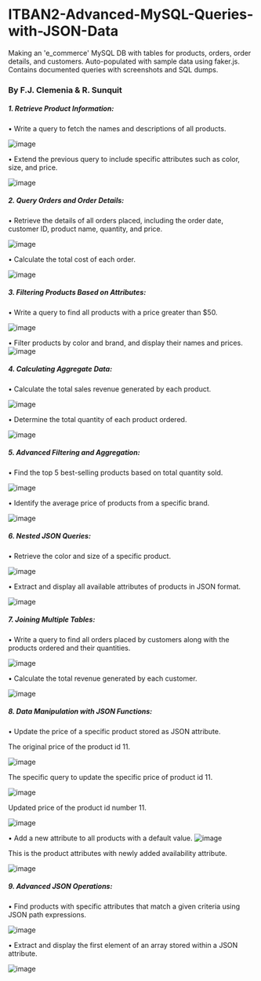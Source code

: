 # ITBAN2-Advanced-MySQL-Queries-with-JSON-Data
Making an 'e_commerce' MySQL DB with tables for products, orders, order details, and customers. Auto-populated with sample data using faker.js. Contains documented queries with screenshots and SQL dumps.

### By F.J. Clemenia & R. Sunquit


##### 1. Retrieve Product Information:

• Write a query to fetch the names and descriptions of all products.

![image](/queries&ss/1-1.png)

• Extend the previous query to include specific attributes such as color, size, and 
price.

![image](/queries&ss/1-2.png)

##### 2. Query Orders and Order Details:
	
• Retrieve the details of all orders placed, including the order date, customer ID, 
product name, quantity, and price.

![image](/queries&ss/2-1.png)

• Calculate the total cost of each order.

![image](/queries&ss/2-2.png)


##### 3. Filtering Products Based on Attributes:

• Write a query to find all products with a price greater than $50.

![image](/queries&ss/3-1.png)

• Filter products by color and brand, and display their names and prices.
![image](/queries&ss/3-2.png)


##### 4. Calculating Aggregate Data:

• Calculate the total sales revenue generated by each product.

![image](/queries&ss/4-1.png)

• Determine the total quantity of each product ordered. 

![image](/queries&ss/4-2.png)


##### 5. Advanced Filtering and Aggregation: 

• Find the top 5 best-selling products based on total quantity sold. 

![image](/queries&ss/5-1.png)

• Identify the average price of products from a specific brand. 

![image](/queries&ss/5-2.png)

##### 6. Nested JSON Queries: 
• Retrieve the color and size of a specific product. 

![image](/queries&ss/6-1.png)

• Extract and display all available attributes of products in JSON format. 

![image](/queries&ss/6-2.png)

##### 7. Joining Multiple Tables: 
• Write a query to find all orders placed by customers along with the products 
ordered and their quantities. 

![image](/queries&ss/7-1.png)

• Calculate the total revenue generated by each customer. 

![image](/queries&ss/7-2.png)

##### 8. Data Manipulation with JSON Functions: 
• Update the price of a specific product stored as JSON attribute.

The original price of the product id 11.

![image](/queries&ss/8-1a.png)

The specific query to update the specific price of product id 11.

![image](/queries&ss/8-1b.png)


Updated price of the product id number 11.

![image](/queries&ss/8-1c.png)

• Add a new attribute to all products with a default value.
![image](/queries&ss/8-2a.png)

This is the product attributes with newly added availability attribute.

![image](/queries&ss/8-2b.png)

##### 9. Advanced JSON Operations: 
• Find products with specific attributes that match a given criteria using JSON path 
expressions.

![image](/queries&ss/9-1.png)

• Extract and display the first element of an array stored within a JSON attribute.

![image](/queries&ss/9-2.png)
